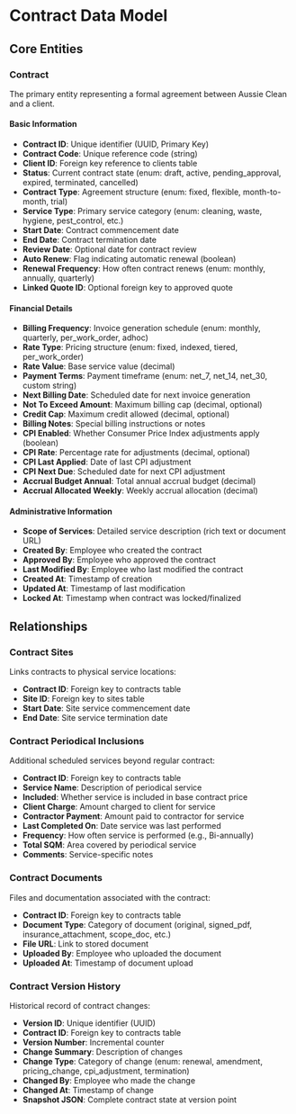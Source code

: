
# Contract Data Model

## Core Entities

### Contract
The primary entity representing a formal agreement between Aussie Clean and a client.

#### Basic Information
- **Contract ID**: Unique identifier (UUID, Primary Key)
- **Contract Code**: Unique reference code (string)
- **Client ID**: Foreign key reference to clients table
- **Status**: Current contract state (enum: draft, active, pending_approval, expired, terminated, cancelled)
- **Contract Type**: Agreement structure (enum: fixed, flexible, month-to-month, trial)
- **Service Type**: Primary service category (enum: cleaning, waste, hygiene, pest_control, etc.)
- **Start Date**: Contract commencement date
- **End Date**: Contract termination date
- **Review Date**: Optional date for contract review
- **Auto Renew**: Flag indicating automatic renewal (boolean)
- **Renewal Frequency**: How often contract renews (enum: monthly, annually, quarterly)
- **Linked Quote ID**: Optional foreign key to approved quote

#### Financial Details
- **Billing Frequency**: Invoice generation schedule (enum: monthly, quarterly, per_work_order, adhoc)
- **Rate Type**: Pricing structure (enum: fixed, indexed, tiered, per_work_order)
- **Rate Value**: Base service value (decimal)
- **Payment Terms**: Payment timeframe (enum: net_7, net_14, net_30, custom string)
- **Next Billing Date**: Scheduled date for next invoice generation
- **Not To Exceed Amount**: Maximum billing cap (decimal, optional)
- **Credit Cap**: Maximum credit allowed (decimal, optional)
- **Billing Notes**: Special billing instructions or notes
- **CPI Enabled**: Whether Consumer Price Index adjustments apply (boolean)
- **CPI Rate**: Percentage rate for adjustments (decimal, optional)
- **CPI Last Applied**: Date of last CPI adjustment
- **CPI Next Due**: Scheduled date for next CPI adjustment
- **Accrual Budget Annual**: Total annual accrual budget (decimal)
- **Accrual Allocated Weekly**: Weekly accrual allocation (decimal)

#### Administrative Information
- **Scope of Services**: Detailed service description (rich text or document URL)
- **Created By**: Employee who created the contract
- **Approved By**: Employee who approved the contract
- **Last Modified By**: Employee who last modified the contract
- **Created At**: Timestamp of creation
- **Updated At**: Timestamp of last modification
- **Locked At**: Timestamp when contract was locked/finalized

## Relationships

### Contract Sites
Links contracts to physical service locations:
- **Contract ID**: Foreign key to contracts table
- **Site ID**: Foreign key to sites table
- **Start Date**: Site service commencement date
- **End Date**: Site service termination date

### Contract Periodical Inclusions
Additional scheduled services beyond regular contract:
- **Contract ID**: Foreign key to contracts table
- **Service Name**: Description of periodical service
- **Included**: Whether service is included in base contract price
- **Client Charge**: Amount charged to client for service
- **Contractor Payment**: Amount paid to contractor for service
- **Last Completed On**: Date service was last performed
- **Frequency**: How often service is performed (e.g., Bi-annually)
- **Total SQM**: Area covered by periodical service
- **Comments**: Service-specific notes

### Contract Documents
Files and documentation associated with the contract:
- **Contract ID**: Foreign key to contracts table
- **Document Type**: Category of document (original, signed_pdf, insurance_attachment, scope_doc, etc.)
- **File URL**: Link to stored document
- **Uploaded By**: Employee who uploaded the document
- **Uploaded At**: Timestamp of document upload

### Contract Version History
Historical record of contract changes:
- **Version ID**: Unique identifier (UUID)
- **Contract ID**: Foreign key to contracts table
- **Version Number**: Incremental counter
- **Change Summary**: Description of changes
- **Change Type**: Category of change (enum: renewal, amendment, pricing_change, cpi_adjustment, termination)
- **Changed By**: Employee who made the change
- **Changed At**: Timestamp of change
- **Snapshot JSON**: Complete contract state at version point
